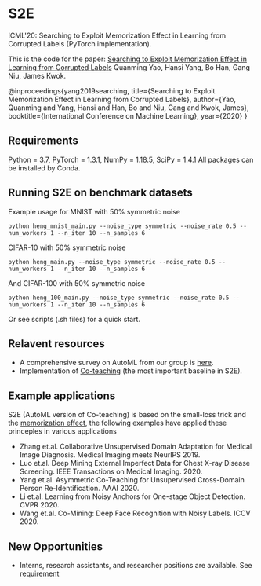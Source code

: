 # S2E
ICML'20: Searching to Exploit Memorization Effect in Learning from Corrupted Labels (PyTorch implementation).

This is the code for the paper: [Searching to Exploit Memorization Effect in Learning from Corrupted Labels](https://arxiv.org/abs/1911.02377)
Quanming Yao, Hansi Yang, Bo Han, Gang Niu, James Kwok.

@inproceedings{yang2019searching,
  title={Searching to Exploit Memorization Effect in Learning from Corrupted Labels},
  author={Yao, Quanming and Yang, Hansi and Han, Bo and Niu, Gang and Kwok, James},
  booktitle={International Conference on Machine Learning},
  year={2020}
}

## Requirements
Python = 3.7, PyTorch = 1.3.1, NumPy = 1.18.5, SciPy = 1.4.1
All packages can be installed by Conda.

## Running S2E on benchmark datasets
Example usage for MNIST with 50% symmetric noise
```
python heng_mnist_main.py --noise_type symmetric --noise_rate 0.5 --num_workers 1 --n_iter 10 --n_samples 6
```

CIFAR-10 with 50% symmetric noise
```
python heng_main.py --noise_type symmetric --noise_rate 0.5 --num_workers 1 --n_iter 10 --n_samples 6
```

And CIFAR-100 with 50% symmetric noise
```
python heng_100_main.py --noise_type symmetric --noise_rate 0.5 --num_workers 1 --n_iter 10 --n_samples 6
```

Or see scripts (.sh files) for a quick start.

## Relavent resources
- A comprehensive survey on AutoML from our group is [here](http://xxx.itp.ac.cn/abs/1810.13306).
- Implementation of [Co-teaching](https://github.com/bhanML/Co-teaching) (the most important baseline in S2E).

## Example applications
S2E (AutoML version of Co-teaching) is based on the small-loss trick and the [memorization effect](https://arxiv.org/abs/1706.05394), the following examples have applied these princeples in various applications
- Zhang et.al. Collaborative Unsupervised Domain Adaptation for Medical Image Diagnosis. Medical Imaging meets NeurIPS 2019.
- Luo et.al. Deep Mining External Imperfect Data for Chest X-ray Disease Screening. IEEE Transactions on Medical Imaging. 2020.
- Yang et.al. Asymmetric Co-Teaching for Unsupervised Cross-Domain Person Re-Identification. AAAI 2020.
- Li et.al. Learning from Noisy Anchors for One-stage Object Detection. CVPR 2020.
- Wang et.al. Co-Mining: Deep Face Recognition with Noisy Labels. ICCV 2020.

## New Opportunities
- Interns, research assistants, and researcher positions are available. See [requirement](http://www.cse.ust.hk/~qyaoaa/pages/job-ad.pdf)
